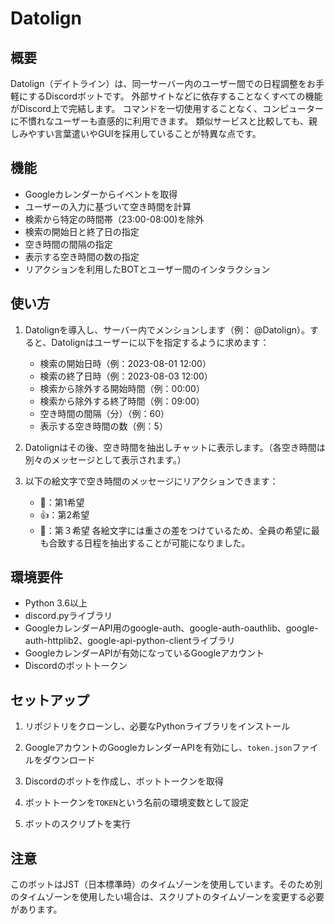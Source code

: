 # Datolign

## 概要

Datolign（デイトライン）は、同一サーバー内のユーザー間での日程調整をお手軽にするDiscordボットです。
外部サイトなどに依存することなくすべての機能がDiscord上で完結します。
コマンドを一切使用することなく、コンピューターに不慣れなユーザーも直感的に利用できます。
類似サービスと比較しても、親しみやすい言葉遣いやGUIを採用していることが特異な点です。

## 機能

- Googleカレンダーからイベントを取得
- ユーザーの入力に基づいて空き時間を計算
- 検索から特定の時間帯（23:00-08:00)を除外
- 検索の開始日と終了日の指定
- 空き時間の間隔の指定
- 表示する空き時間の数の指定
- リアクションを利用したBOTとユーザー間のインタラクション

## 使い方

1. Datolignを導入し、サーバー内でメンションします（例： @Datolign）。すると、Datolignはユーザーに以下を指定するように求めます：
    - 検索の開始日時（例：2023-08-01 12:00）
    - 検索の終了日時（例：2023-08-03 12:00）
    - 検索から除外する開始時間（例：00:00）
    - 検索から除外する終了時間（例：09:00）
    - 空き時間の間隔（分）（例：60）
    - 表示する空き時間の数（例：5）

2. Datolignはその後、空き時間を抽出しチャットに表示します。（各空き時間は別々のメッセージとして表示されます。）

3. 以下の絵文字で空き時間のメッセージにリアクションできます：
    - 🎉：第1希望
    - 👍：第2希望
    - 👀：第３希望
   各絵文字には重さの差をつけているため、全員の希望に最も合致する日程を抽出することが可能になりました。

## 環境要件

- Python 3.6以上
- discord.pyライブラリ
- GoogleカレンダーAPI用のgoogle-auth、google-auth-oauthlib、google-auth-httplib2、google-api-python-clientライブラリ
- GoogleカレンダーAPIが有効になっているGoogleアカウント
- Discordのボットトークン

## セットアップ

1. リポジトリをクローンし、必要なPythonライブラリをインストール

2. GoogleアカウントのGoogleカレンダーAPIを有効にし、`token.json`ファイルをダウンロード

3. Discordのボットを作成し、ボットトークンを取得

4. ボットトークンを`TOKEN`という名前の環境変数として設定

5. ボットのスクリプトを実行

## 注意

このボットはJST（日本標準時）のタイムゾーンを使用しています。そのため別のタイムゾーンを使用したい場合は、スクリプトのタイムゾーンを変更する必要があります。

